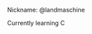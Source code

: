 Nickname:   @landmaschine

Currently learning C


<!---
landmaschine/landmaschine is a ✨ special ✨ repository because its `README.md` (this file) appears on your GitHub profile.
You can click the Preview link to take a look at your changes.
--->
